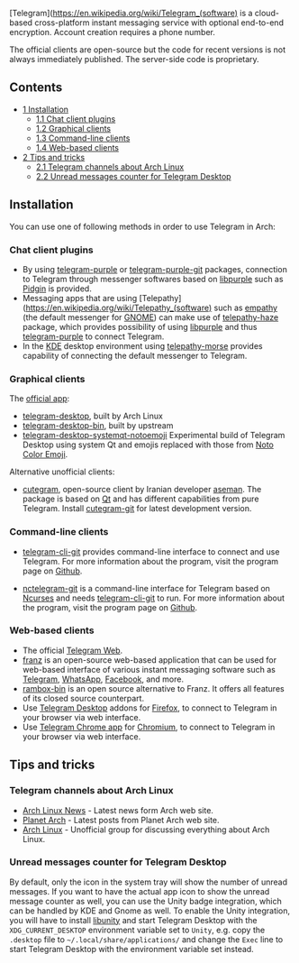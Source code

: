 [Telegram](https://en.wikipedia.org/wiki/Telegram_(software) is a cloud-based cross-platform instant messaging service with optional end-to-end encryption. Account creation requires a phone number.

The official clients are open-source but the code for recent versions is not always immediately published. The server-side code is proprietary.

## Contents

*   [1 Installation](#Installation)
    *   [1.1 Chat client plugins](#Chat_client_plugins)
    *   [1.2 Graphical clients](#Graphical_clients)
    *   [1.3 Command-line clients](#Command-line_clients)
    *   [1.4 Web-based clients](#Web-based_clients)
*   [2 Tips and tricks](#Tips_and_tricks)
    *   [2.1 Telegram channels about Arch Linux](#Telegram_channels_about_Arch_Linux)
    *   [2.2 Unread messages counter for Telegram Desktop](#Unread_messages_counter_for_Telegram_Desktop)

## Installation

You can use one of following methods in order to use Telegram in Arch:

### Chat client plugins

*   By using [telegram-purple](https://aur.archlinux.org/packages/telegram-purple/) or [telegram-purple-git](https://aur.archlinux.org/packages/telegram-purple-git/) packages, connection to Telegram through messenger softwares based on [libpurple](https://www.archlinux.org/packages/?name=libpurple) such as [Pidgin](/index.php/Pidgin "Pidgin") is provided.
*   Messaging apps that are using [Telepathy](https://en.wikipedia.org/wiki/Telepathy_(software) such as [empathy](https://www.archlinux.org/packages/?name=empathy) (the default messenger for [GNOME](/index.php/GNOME "GNOME")) can make use of [telepathy-haze](https://www.archlinux.org/packages/?name=telepathy-haze) package, which provides possibility of using [libpurple](https://www.archlinux.org/packages/?name=libpurple) and thus [telegram-purple](https://aur.archlinux.org/packages/telegram-purple/) to connect Telegram.
*   In the [KDE](/index.php/KDE "KDE") desktop environment using [telepathy-morse](https://www.archlinux.org/packages/?name=telepathy-morse) provides capability of connecting the default messenger to Telegram.

### Graphical clients

The [official app](https://desktop.telegram.org/):

*   [telegram-desktop](https://www.archlinux.org/packages/?name=telegram-desktop), built by Arch Linux
*   [telegram-desktop-bin](https://aur.archlinux.org/packages/telegram-desktop-bin/), built by upstream
*   [telegram-desktop-systemqt-notoemoji](https://aur.archlinux.org/packages/telegram-desktop-systemqt-notoemoji/) Experimental build of Telegram Desktop using system Qt and emojis replaced with those from [Noto Color Emoji](https://github.com/googlei18n/noto-emoji).

Alternative unofficial clients:

*   [cutegram](https://aur.archlinux.org/packages/cutegram/), open-source client by Iranian developer [aseman](http://aseman.co/en/products/cutegram). The package is based on [Qt](/index.php/Qt "Qt") and has different capabilities from pure Telegram. Install [cutegram-git](https://aur.archlinux.org/packages/cutegram-git/) for latest development version.

### Command-line clients

*   [telegram-cli-git](https://aur.archlinux.org/packages/telegram-cli-git/) provides command-line interface to connect and use Telegram. For more information about the program, visit the program page on [Github](https://github.com/vysheng/tg).

*   [nctelegram-git](https://aur.archlinux.org/packages/nctelegram-git/) is a command-line interface for Telegram based on [Ncurses](https://en.wikipedia.org/wiki/Ncurses "wikipedia:Ncurses") and needs [telegram-cli-git](https://aur.archlinux.org/packages/telegram-cli-git/) to run. For more information about the program, visit the program page on [Github](https://github.com/Nanoseb/ncTelegram).

### Web-based clients

*   The official [Telegram Web](https://web.telegram.org).
*   [franz](https://aur.archlinux.org/packages/franz/) is an open-source web-based application that can be used for web-based interface of various instant messaging software such as [Telegram](https://en.wikipedia.org/wiki/Telegram "wikipedia:Telegram"), [WhatsApp](https://en.wikipedia.org/wiki/WhatsApp "wikipedia:WhatsApp"), [Facebook](https://en.wikipedia.org/wiki/Facebook "wikipedia:Facebook"), and more.
*   [rambox-bin](https://aur.archlinux.org/packages/rambox-bin/) is an open source alternative to Franz. It offers all features of its closed source counterpart.
*   Use [Telegram Desktop](https://addons.mozilla.org/en-US/firefox/addon/telegram-desktop/) addons for [Firefox](/index.php/Firefox "Firefox"), to connect to Telegram in your browser via web interface.
*   Use [Telegram Chrome app](https://telegram.org/dl/webogram/chromeapp) for [Chromium](/index.php/Chromium "Chromium"), to connect to Telegram in your browser via web interface.

## Tips and tricks

### Telegram channels about Arch Linux

*   [Arch Linux News](https://telegram.me/archlinuxnews) - Latest news form Arch web site.
*   [Planet Arch](https://telegram.me/archplanet) - Latest posts from Planet Arch web site.
*   [Arch Linux](https://telegram.me/archlinuxgroup) - Unofficial group for discussing everything about Arch Linux.

### Unread messages counter for Telegram Desktop

By default, only the icon in the system tray will show the number of unread messages. If you want to have the actual app icon to show the unread message counter as well, you can use the Unity badge integration, which can be handled by KDE and Gnome as well. To enable the Unity integration, you will have to install [libunity](https://aur.archlinux.org/packages/libunity/) and start Telegram Desktop with the `XDG_CURRENT_DESKTOP` environment variable set to `Unity`, e.g. copy the `.desktop` file to `~/.local/share/applications/` and change the `Exec` line to start Telegram Desktop with the environment variable set instead.